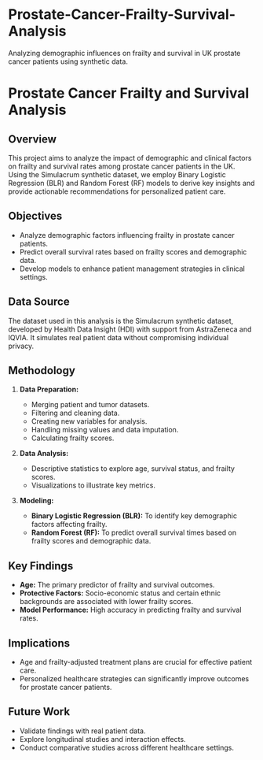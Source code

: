 # Prostate-Cancer-Frailty-Survival-Analysis
Analyzing demographic influences on frailty and survival in UK prostate cancer patients using synthetic data.


# Prostate Cancer Frailty and Survival Analysis

## Overview
This project aims to analyze the impact of demographic and clinical factors on frailty and survival rates among prostate cancer patients in the UK. Using the Simulacrum synthetic dataset, we employ Binary Logistic Regression (BLR) and Random Forest (RF) models to derive key insights and provide actionable recommendations for personalized patient care.

## Objectives
- Analyze demographic factors influencing frailty in prostate cancer patients.
- Predict overall survival rates based on frailty scores and demographic data.
- Develop models to enhance patient management strategies in clinical settings.

## Data Source
The dataset used in this analysis is the Simulacrum synthetic dataset, developed by Health Data Insight (HDI) with support from AstraZeneca and IQVIA. It simulates real patient data without compromising individual privacy.

## Methodology
1. **Data Preparation:**
   - Merging patient and tumor datasets.
   - Filtering and cleaning data.
   - Creating new variables for analysis.
   - Handling missing values and data imputation.
   - Calculating frailty scores.

2. **Data Analysis:**
   - Descriptive statistics to explore age, survival status, and frailty scores.
   - Visualizations to illustrate key metrics.

3. **Modeling:**
   - **Binary Logistic Regression (BLR):** To identify key demographic factors affecting frailty.
   - **Random Forest (RF):** To predict overall survival times based on frailty scores and demographic data.

## Key Findings
- **Age:** The primary predictor of frailty and survival outcomes.
- **Protective Factors:** Socio-economic status and certain ethnic backgrounds are associated with lower frailty scores.
- **Model Performance:** High accuracy in predicting frailty and survival rates.

## Implications
- Age and frailty-adjusted treatment plans are crucial for effective patient care.
- Personalized healthcare strategies can significantly improve outcomes for prostate cancer patients.

## Future Work
- Validate findings with real patient data.
- Explore longitudinal studies and interaction effects.
- Conduct comparative studies across different healthcare settings.

